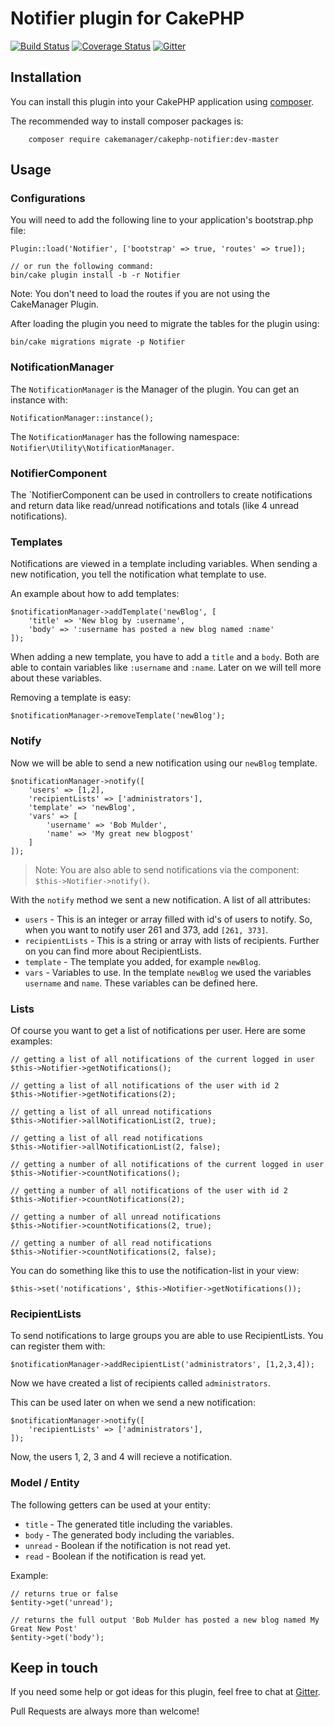 # Notifier plugin for CakePHP

[![Build Status](https://travis-ci.org/cakemanager/cakephp-notifier.svg?branch=master)](https://travis-ci.org/cakemanager/cakephp-notifier)
[![Coverage Status](https://coveralls.io/repos/cakemanager/cakephp-notifier/badge.svg?branch=master&service=github)](https://coveralls.io/github/cakemanager/cakephp-notifier?branch=master)
[![Gitter](https://badges.gitter.im/Join%20Chat.svg)](https://gitter.im/cakemanager/cakephp-notifier?utm_source=badge&utm_medium=badge&utm_campaign=pr-badge)

## Installation

You can install this plugin into your CakePHP application using [composer](http://getcomposer.org).

The recommended way to install composer packages is:

```
    composer require cakemanager/cakephp-notifier:dev-master
```

## Usage

### Configurations

You will need to add the following line to your application's bootstrap.php file:

    Plugin::load('Notifier', ['bootstrap' => true, 'routes' => true]);

    // or run the following command:
    bin/cake plugin install -b -r Notifier

Note: You don't need to load the routes if you are not using the CakeManager Plugin.

After loading the plugin you need to migrate the tables for the plugin using:

    bin/cake migrations migrate -p Notifier

### NotificationManager

The `NotificationManager` is the Manager of the plugin. You can get an instance with:

    NotificationManager::instance();

The `NotificationManager` has the following namespace: `Notifier\Utility\NotificationManager`.

### NotifierComponent

The `NotifierComponent can be used in controllers to create notifications and return data like read/unread notifications
and totals (like 4 unread notifications).

### Templates
Notifications are viewed in a template including variables. When sending a new notification, you tell the notification
what template to use.

An example about how to add templates:

    $notificationManager->addTemplate('newBlog', [
        'title' => 'New blog by :username',
        'body' => ':username has posted a new blog named :name'
    ]);

When adding a new template, you have to add a `title` and a `body`. Both are able to contain variables like `:username`
and `:name`. Later on we will tell more about these variables.

Removing a template is easy:

    $notificationManager->removeTemplate('newBlog');

### Notify
Now we will be able to send a new notification using our `newBlog` template.

    $notificationManager->notify([
        'users' => [1,2],
        'recipientLists' => ['administrators'],
        'template' => 'newBlog',
        'vars' => [
            'username' => 'Bob Mulder',
            'name' => 'My great new blogpost'
        ]
    ]);

> Note: You are also able to send notifications via the component: `$this->Notifier->notify()`.

With the `notify` method we sent a new notification. A list of all attributes:

- `users` - This is an integer or array filled with id's of users to notify. So, when you want to notify user 261 and
373, add `[261, 373]`.
- `recipientLists` - This is a string or array with lists of recipients. Further on you can find more about
RecipientLists.
- `template` - The template you added, for example `newBlog`.
- `vars` - Variables to use. In the template `newBlog` we used the variables `username` and `name`. These variables can
be defined here.

### Lists
Of course you want to get a list of notifications per user. Here are some examples:

    // getting a list of all notifications of the current logged in user
    $this->Notifier->getNotifications();

    // getting a list of all notifications of the user with id 2
    $this->Notifier->getNotifications(2);
    
    // getting a list of all unread notifications
    $this->Notifier->allNotificationList(2, true);

    // getting a list of all read notifications
    $this->Notifier->allNotificationList(2, false);
    
    // getting a number of all notifications of the current logged in user
    $this->Notifier->countNotifications();

    // getting a number of all notifications of the user with id 2
    $this->Notifier->countNotifications(2);
    
    // getting a number of all unread notifications
    $this->Notifier->countNotifications(2, true);

    // getting a number of all read notifications
    $this->Notifier->countNotifications(2, false);

You can do something like this to use the notification-list in your view:

    $this->set('notifications', $this->Notifier->getNotifications());

### RecipientLists
To send notifications to large groups you are able to use RecipientLists.
You can register them with:

    $notificationManager->addRecipientList('administrators', [1,2,3,4]);
    
Now we have created a list of recipients called `administrators`.

This can be used later on when we send a new notification: 

    $notificationManager->notify([
        'recipientLists' => ['administrators'],
    ]);

Now, the users 1, 2, 3 and 4 will recieve a notification.

### Model / Entity
The following getters can be used at your entity:
- `title` - The generated title including the variables.
- `body` - The generated body including the variables.
- `unread` - Boolean if the notification is not read yet.
- `read` - Boolean if the notification is read yet.

Example:
    
    // returns true or false
    $entity->get('unread');
    
    // returns the full output 'Bob Mulder has posted a new blog named My Great New Post'
    $entity->get('body');

## Keep in touch
If you need some help or got ideas for this plugin, feel free to chat at
[Gitter](https://gitter.im/cakemanager/cakephp-notifier).

Pull Requests are always more than welcome!
